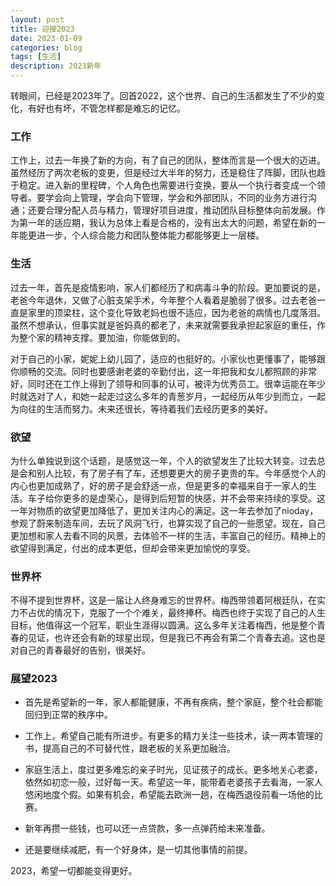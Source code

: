 ```yaml
---
layout: post
title: 迎接2023
date: 2023-01-09
categories: blog
tags: [生活]
description: 2023新年
---
```

转眼间，已经是2023年了。回首2022，这个世界、自己的生活都发生了不少的变化，有好也有坏，不管怎样都是难忘的记忆。

### 工作

工作上，过去一年换了新的方向，有了自己的团队，整体而言是一个很大的迈进。虽然经历了两次老板的变更，但是经过大半年的努力，还是稳住了阵脚，团队也趋于稳定。进入新的里程碑，个人角色也需要进行变换，要从一个执行者变成一个领导者。要学会向上管理，学会向下管理，学会和外部团队，不同的业务方进行沟通；还要合理分配人员与精力，管理好项目进度，推动团队目标整体向前发展。作为第一年的适应期，我认为总体上看是合格的，没有出太大的问题，希望在新的一年能更进一步，个人综合能力和团队整体能力都能够更上一层楼。

### 生活

过去一年，首先是疫情影响，家人们都经历了和病毒斗争的阶段。更加要说的是，老爸今年退休，又做了心脏支架手术，今年整个人看着是脆弱了很多。过去老爸一直是家里的顶梁柱，这个变化导致老妈也很不适应，因为老爸的病情也几度落泪。虽然不想承认，但事实就是爸妈真的都老了，未来就需要我承担起家庭的重任，作为整个家的精神支撑。要加油，你能做到的。

对于自己的小家，妮妮上幼儿园了，适应的也挺好的。小家伙也更懂事了，能够跟你顺畅的交流。同时也要感谢老婆的辛勤付出，这一年把我和女儿都照顾的非常好，同时还在工作上得到了领导和同事的认可，被评为优秀员工。很幸运能在年少时就选对了人，和她一起走过这么多年的青葱岁月，一起经历从年少到而立，一起为向往的生活而努力。未来还很长，等待着我们去经历更多的美好。

### 欲望

为什么单独说到这个话题，是感觉这一年，个人的欲望发生了比较大转变。过去总是会和别人比较，有了房子有了车，还想要更大的房子更贵的车。今年感觉个人的内心也更加成熟了，好的房子是会舒适一点，但是更多的幸福来自于一家人的生活。车子给你更多的是虚荣心，是得到后短暂的快感，并不会带来持续的享受。这一年对物质的欲望更加降低了，更加关注内心的满足。这一年去参加了nioday，参观了蔚来制造车间，去玩了风洞飞行，也算实现了自己的一些愿望。现在，自己更加想和家人去看不同的风景，去体验不一样的生活，丰富自己的经历。精神上的欲望得到满足，付出的成本更低，但却会带来更加愉悦的享受。

### 世界杯

不得不提到世界杯，这是一届让人终身难忘的世界杯。梅西带领着阿根廷队，在实力不占优的情况下，克服了一个个难关，最终捧杯。梅西也终于实现了自己的人生目标，他值得这一个冠军，职业生涯得以圆满。这么多年关注着梅西，他是整个青春的见证，也许还会有新的球星出现，但是我已不再会有第二个青春去追。这也是对自己的青春最好的告别，很美好。

### 展望2023

- 首先是希望新的一年，家人都能健康，不再有疾病，整个家庭，整个社会都能回归到正常的秩序中。

- 工作上，希望自己能有所进步。有更多的精力关注一些技术，读一两本管理的书，提高自己的不可替代性，跟老板的关系更加融洽。

- 家庭生活上，度过更多难忘的亲子时光，见证孩子的成长。更多地关心老婆，依然如初恋一般，过好每一天。希望这一年，能带着老婆孩子去看海，一家人悠闲地度个假。如果有机会，希望能去欧洲一趟，在梅西退役前看一场他的比赛。

- 新年再攒一些钱，也可以还一点贷款，多一点弹药给未来准备。

- 还是要继续减肥，有一个好身体，是一切其他事情的前提。

2023，希望一切都能变得更好。
